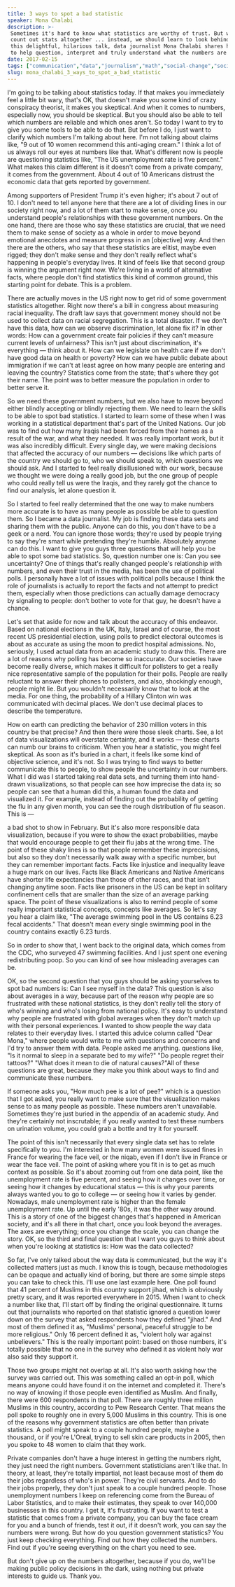 ```yaml
---
title: 3 ways to spot a bad statistic
speaker: Mona Chalabi
description: >-
 Sometimes it's hard to know what statistics are worthy of trust. But we shouldn't
 count out stats altogether ... instead, we should learn to look behind them. In
 this delightful, hilarious talk, data journalist Mona Chalabi shares handy tips
 to help question, interpret and truly understand what the numbers are saying.
date: 2017-02-15
tags: ["communication","data","journalism","math","social-change","society","statistics","visualizations","storytelling","art","tednyc"]
slug: mona_chalabi_3_ways_to_spot_a_bad_statistic
---
```


I'm going to be talking about statistics today. If that makes you immediately feel a
little bit wary, that's OK, that doesn't make you some kind of crazy conspiracy theorist,
it makes you skeptical. And when it comes to numbers, especially now, you should be
skeptical. But you should also be able to tell which numbers are reliable and which ones
aren't. So today I want to try to give you some tools to be able to do that. But before I
do, I just want to clarify which numbers I'm talking about here. I'm not talking about
claims like, "9 out of 10 women recommend this anti-aging cream." I think a lot of us
always roll our eyes at numbers like that. What's different now is people are questioning
statistics like, "The US unemployment rate is five percent." What makes this claim
different is it doesn't come from a private company, it comes from the government. About 4
out of 10 Americans distrust the economic data that gets reported by government.

Among supporters of President Trump it's even higher; it's about 7 out of 10. I don't need
to tell anyone here that there are a lot of dividing lines in our society right now, and a
lot of them start to make sense, once you understand people's relationships with these
government numbers. On the one hand, there are those who say these statistics are crucial,
that we need them to make sense of society as a whole in order to move beyond emotional
anecdotes and measure progress in an [objective] way. And then there are the others, who
say that these statistics are elitist, maybe even rigged; they don't make sense and they
don't really reflect what's happening in people's everyday lives. It kind of feels like
that second group is winning the argument right now. We're living in a world of
alternative facts, where people don't find statistics this kind of common ground, this
starting point for debate. This is a problem.

There are actually moves in the US right now to get rid of some government statistics
altogether. Right now there's a bill in congress about measuring racial inequality. The
draft law says that government money should not be used to collect data on racial
segregation. This is a total disaster. If we don't have this data, how can we observe
discrimination, let alone fix it? In other words: How can a government create fair
policies if they can't measure current levels of unfairness? This isn't just about
discrimination, it's everything — think about it. How can we legislate on health care if
we don't have good data on health or poverty? How can we have public debate about
immigration if we can't at least agree on how many people are entering and leaving the
country? Statistics come from the state; that's where they got their name. The point was
to better measure the population in order to better serve it.

So we need these government numbers, but we also have to move beyond either blindly
accepting or blindly rejecting them. We need to learn the skills to be able to spot bad
statistics. I started to learn some of these when I was working in a statistical department
that's part of the United Nations. Our job was to find out how many Iraqis had been forced
from their homes as a result of the war, and what they needed. It was really important
work, but it was also incredibly difficult. Every single day, we were making decisions
that affected the accuracy of our numbers — decisions like which parts of the country we
should go to, who we should speak to, which questions we should ask. And I started to feel
really disillusioned with our work, because we thought we were doing a really good job,
but the one group of people who could really tell us were the Iraqis, and they rarely got
the chance to find our analysis, let alone question it.

So I started to feel really determined that the one way to make numbers more accurate is
to have as many people as possible be able to question them. So I became a data journalist.
My job is finding these data sets and sharing them with the public. Anyone can do this,
you don't have to be a geek or a nerd. You can ignore those words; they're used by people
trying to say they're smart while pretending they're humble. Absolutely anyone can do
this. I want to give you guys three questions that will help you be able to spot some bad
statistics. So, question number one is: Can you see uncertainty? One of things that's
really changed people's relationship with numbers, and even their trust in the media, has
been the use of political polls. I personally have a lot of issues with political polls
because I think the role of journalists is actually to report the facts and not attempt to
predict them, especially when those predictions can actually damage democracy by signaling
to people: don't bother to vote for that guy, he doesn't have a chance.

Let's set that aside for now and talk about the accuracy of this endeavor. Based on
national elections in the UK, Italy, Israel and of course, the most recent US presidential
election, using polls to predict electoral outcomes is about as accurate as using the moon
to predict hospital admissions. No, seriously, I used actual data from an academic study
to draw this. There are a lot of reasons why polling has become so inaccurate. Our
societies have become really diverse, which makes it difficult for pollsters to get a
really nice representative sample of the population for their polls. People are really
reluctant to answer their phones to pollsters, and also, shockingly enough, people might
lie. But you wouldn't necessarily know that to look at the media. For one thing, the
probability of a Hillary Clinton win was communicated with decimal places. We don't use
decimal places to describe the temperature.

How on earth can predicting the behavior of 230 million voters in this country be that
precise? And then there were those sleek charts. See, a lot of data visualizations will
overstate certainty, and it works — these charts can numb our brains to criticism. When
you hear a statistic, you might feel skeptical. As soon as it's buried in a chart, it
feels like some kind of objective science, and it's not. So I was trying to find ways to
better communicate this to people, to show people the uncertainty in our numbers. What I
did was I started taking real data sets, and turning them into hand-drawn visualizations,
so that people can see how imprecise the data is; so people can see that a human did this,
a human found the data and visualized it. For example, instead of finding out the
probability of getting the flu in any given month, you can see the rough distribution of
flu season. This is —

a bad shot to show in February. But it's also more responsible data visualization, because
if you were to show the exact probabilities, maybe that would encourage people to get
their flu jabs at the wrong time. The point of these shaky lines is so that people remember
these imprecisions, but also so they don't necessarily walk away with a specific number,
but they can remember important facts. Facts like injustice and inequality leave a huge
mark on our lives. Facts like Black Americans and Native Americans have shorter life
expectancies than those of other races, and that isn't changing anytime soon. Facts like
prisoners in the US can be kept in solitary confinement cells that are smaller than the
size of an average parking space. The point of these visualizations is also to remind
people of some really important statistical concepts, concepts like averages. So let's say
you hear a claim like, "The average swimming pool in the US contains 6.23 fecal
accidents." That doesn't mean every single swimming pool in the country contains exactly
6.23 turds.

So in order to show that, I went back to the original data, which comes from the CDC, who
surveyed 47 swimming facilities. And I just spent one evening redistributing poop. So you
can kind of see how misleading averages can be.

OK, so the second question that you guys should be asking yourselves to spot bad numbers
is: Can I see myself in the data? This question is also about averages in a way, because
part of the reason why people are so frustrated with these national statistics, is they
don't really tell the story of who's winning and who's losing from national policy. It's
easy to understand why people are frustrated with global averages when they don't match up
with their personal experiences. I wanted to show people the way data relates to their
everyday lives. I started this advice column called "Dear Mona," where people would write
to me with questions and concerns and I'd try to answer them with data. People asked me
anything. questions like, "Is it normal to sleep in a separate bed to my wife?" "Do people
regret their tattoos?" "What does it mean to die of natural causes?"All of these questions
are great, because they make you think about ways to find and communicate these
numbers.

If someone asks you, "How much pee is a lot of pee?" which is a question that I got asked,
you really want to make sure that the visualization makes sense to as many people as
possible. These numbers aren't unavailable. Sometimes they're just buried in the appendix
of an academic study. And they're certainly not inscrutable; if you really wanted to test
these numbers on urination volume, you could grab a bottle and try it for
yourself.

The point of this isn't necessarily that every single data set has to relate specifically
to you. I'm interested in how many women were issued fines in France for wearing the face
veil, or the niqab, even if I don't live in France or wear the face veil. The point of
asking where you fit in is to get as much context as possible. So it's about zooming out
from one data point, like the unemployment rate is five percent, and seeing how it changes
over time, or seeing how it changes by educational status — this is why your parents
always wanted you to go to college — or seeing how it varies by gender. Nowadays, male
unemployment rate is higher than the female unemployment rate. Up until the early '80s, it
was the other way around. This is a story of one of the biggest changes that's happened in
American society, and it's all there in that chart, once you look beyond the averages. The
axes are everything; once you change the scale, you can change the story. OK, so the third
and final question that I want you guys to think about when you're looking at statistics
is: How was the data collected?

So far, I've only talked about the way data is communicated, but the way it's collected
matters just as much. I know this is tough, because methodologies can be opaque and
actually kind of boring, but there are some simple steps you can take to check this. I'll
use one last example here. One poll found that 41 percent of Muslims in this country
support jihad, which is obviously pretty scary, and it was reported everywhere in 2015.
When I want to check a number like that, I'll start off by finding the original
questionnaire. It turns out that journalists who reported on that statistic ignored a
question lower down on the survey that asked respondents how they defined "jihad." And
most of them defined it as, "Muslims' personal, peaceful struggle to be more religious."
Only 16 percent defined it as, "violent holy war against unbelievers." This is the really
important point: based on those numbers, it's totally possible that no one in the survey
who defined it as violent holy war also said they support it.

Those two groups might not overlap at all. It's also worth asking how the survey was
carried out. This was something called an opt-in poll, which means anyone could have found
it on the internet and completed it. There's no way of knowing if those people even
identified as Muslim. And finally, there were 600 respondents in that poll. There are
roughly three million Muslims in this country, according to Pew Research Center. That
means the poll spoke to roughly one in every 5,000 Muslims in this country. This is one of
the reasons why government statistics are often better than private statistics. A poll
might speak to a couple hundred people, maybe a thousand, or if you're L'Oreal, trying to
sell skin care products in 2005, then you spoke to 48 women to claim that they
work.

Private companies don't have a huge interest in getting the numbers right, they just need
the right numbers. Government statisticians aren't like that. In theory, at least, they're
totally impartial, not least because most of them do their jobs regardless of who's in
power. They're civil servants. And to do their jobs properly, they don't just speak to a
couple hundred people. Those unemployment numbers I keep on referencing come from the
Bureau of Labor Statistics, and to make their estimates, they speak to over 140,000
businesses in this country. I get it, it's frustrating. If you want to test a statistic
that comes from a private company, you can buy the face cream for you and a bunch of
friends, test it out, if it doesn't work, you can say the numbers were wrong. But how do
you question government statistics? You just keep checking everything. Find out how they
collected the numbers. Find out if you're seeing everything on the chart you need to
see.

But don't give up on the numbers altogether, because if you do, we'll be making public
policy decisions in the dark, using nothing but private interests to guide us. Thank
you.

<!--
ad_duration=3.33
comment_count=60
event="TEDNYC"
external_start_time=0
has_talk_citation=1
intro_duration=11.82
is_subtitle_required="False"
is_talk_featured="True"
language="en"
language_swap="False"
native_language="en"
number_of_related_talks=6
number_of_speakers=1
number_of_subtitled_videos=25
number_of_tags=11
number_of_talk_download_languages=25
number_of_talk_more_resources=3
number_of_talk_recommendations=1
number_of_talks_take_actions=2
post_ad_duration=0.83
published_timestamp="2017-03-24 14:48:55"
recording_date="2017-02-15"
speaker_description="Data journalist"
speaker_is_published=1
speaker_name="Mona Chalabi"
talk_name="3 ways to spot a bad statistic"
talk_recommendations_blurb="Check out these extra resources and inspiration, curated by Mona Chalabi."
talks_tags=["communication","data","journalism","math","social-change","society","statistics","visualizations","storytelling","art","tednyc"]
url_audio="https://download.ted.com/talks/MonaChalabi_2017S.mp3?apikey=acme-roadrunner"
url_photo_speaker="https://pe.tedcdn.com/images/ted/54dc14a72d7e498368b7c8f3b561e3322d22cc57_254x191.jpg"
url_photo_talk="https://s3.amazonaws.com/talkstar-photos/uploads/d60e9b5b-ac9c-4da6-8865-8cf1eb8a13e5/MonaChalabi_2017S-embed.jpg"
url_webpage="https://www.ted.com/talks/mona_chalabi_3_ways_to_spot_a_bad_statistic"
video_type_name="TED Stage Talk"
-->